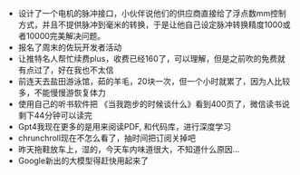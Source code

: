 - 设计了一个电机的脉冲接口，小伙伴说他们的供应商直接给了浮点数mm控制方式，并且不提供脉冲到毫米的转换，于是让他自己设定脉冲转换精度1000或者10000完美解决问题。
- 报名了周末的佐玩开发者活动
- 让推特名人帮忙续费plus，收费已经160了，可以理解，但是之前吹的免费就有点过了，好在我也不太信
- 前连天去盐田游泳馆，茹的羊毛，20块一次，但一个小时就累了，因为人比较多，不能慢慢游恢复体力
- 使用自己的听书软件把 《当我跑步的时候谈什么》看到400页了，微信读书说剩下44分钟可以读完
- Gpt4我现在更多的是用来阅读PDF, 和代码库，进行深度学习
- chrunchroll现在不怎么看了，抽时间把订阅关掉吧
- 昨天拖鞋放车上，湿的，今天车内味道很大，不知道什么原因...
- Google新出的大模型得赶快用起来了